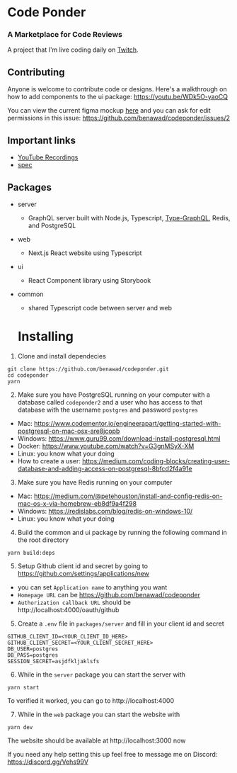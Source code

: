 

# Code Ponder

### A Marketplace for Code Reviews

A project that I'm live coding daily on [Twitch](https://www.twitch.tv/benawad).

## Contributing

Anyone is welcome to contribute code or designs. Here's a walkthrough on how to add components to the ui package: https://youtu.be/WDk5O-yaoCQ 

You can view the current figma mockup [here](https://www.figma.com/proto/hM2nbxqxBH4k8cpE3JEL3q/code-ponder-collaboration) and you can ask for edit permissions in this issue:   https://github.com/benawad/codeponder/issues/2 

## Important links

- [YouTube Recordings](https://www.youtube.com/playlist?list=PLN3n1USn4xlkeX3ngnRS1G01SEfQGgHWr)
- [spec](https://github.com/benawad/codeponder/issues/1)

## Packages

- server
  - GraphQL server built with Node.js, Typescript, [Type-GraphQL](https://19majkel94.github.io/type-graphql/), Redis, and PostgreSQL
- web
  - Next.js React website using Typescript
- ui
  - React Component library using Storybook
- common
  - shared Typescript code between server and web
  
  # Installing

1. Clone and install dependecies
```
git clone https://github.com/benawad/codeponder.git
cd codeponder
yarn
```
2. Make sure you have PostgreSQL running on your computer with a database called `codeponder2` and a user who has access to that database with the username `postgres` and password `postgres`
* Mac: https://www.codementor.io/engineerapart/getting-started-with-postgresql-on-mac-osx-are8jcopb
* Windows: https://www.guru99.com/download-install-postgresql.html
* Docker: https://www.youtube.com/watch?v=G3gnMSyX-XM
* Linux: you know what your doing
* How to create a user: https://medium.com/coding-blocks/creating-user-database-and-adding-access-on-postgresql-8bfcd2f4a91e

3. Make sure you have Redis running on your computer
* Mac: https://medium.com/@petehouston/install-and-config-redis-on-mac-os-x-via-homebrew-eb8df9a4f298
* Windows: https://redislabs.com/blog/redis-on-windows-10/
* Linux: you know what your doing

4. Build the common and ui package by running the following command in the root directory
```
yarn build:deps
```

5. Setup Github client id and secret by going to https://github.com/settings/applications/new
* you can set `Application name` to anything you want
* `Homepage URL` can be https://github.com/benawad/codeponder
* `Authorization callback URL` should be http://localhost:4000/oauth/github

5. Create a `.env` file in `packages/server` and fill in your client id and secret
```
GITHUB_CLIENT_ID=<YOUR_CLIENT_ID_HERE>
GITHUB_CLIENT_SECRET=<YOUR_CLIENT_SECRET_HERE>
DB_USER=postgres
DB_PASS=postgres
SESSION_SECRET=asjdfkljaklsfs
```

6. While in the `server` package you can start the server with
```
yarn start
```
To verified it worked, you can go to http://localhost:4000

7. While in the `web` package you can start the website with 
```
yarn dev
```
The website should be available at http://localhost:3000 now



If you need any help setting this up feel free to message me on Discord: https://discord.gg/Vehs99V

